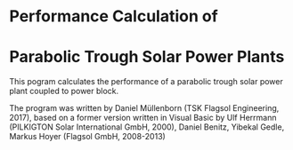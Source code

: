 # Performance Calculation of
# Parabolic Trough Solar Power Plants

 This pogram calculates the performance of a parabolic trough solar power plant coupled to power block.
 
 The program was written by Daniel Müllenborn (TSK Flagsol Engineering, 2017),
 based on a former version written in Visual Basic by
 Ulf Herrmann (PILKIGTON Solar International GmbH, 2000),
 Daniel Benitz, Yibekal Gedle, Markus Hoyer (Flagsol GmbH, 2008-2013)
